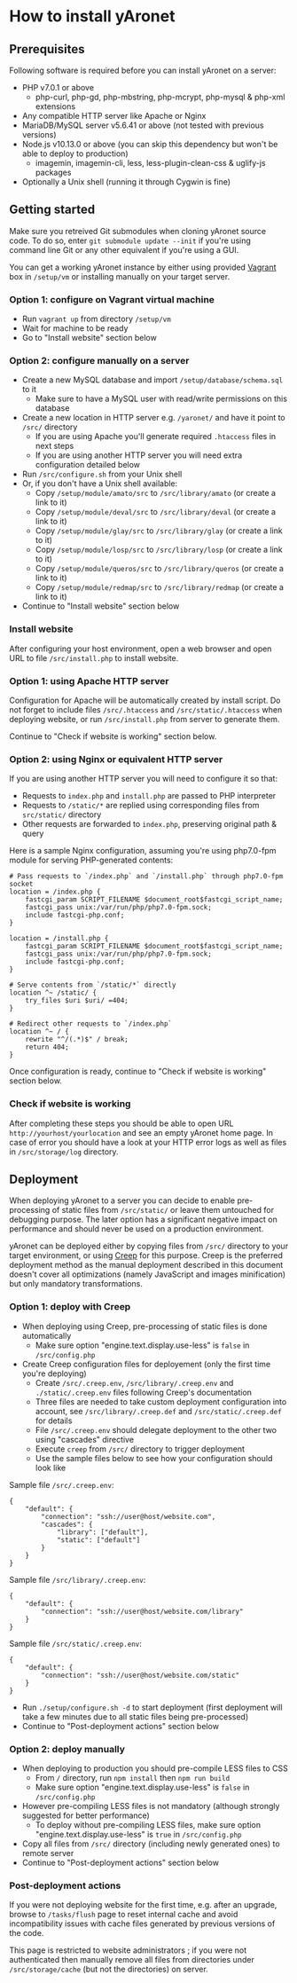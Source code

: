 How to install yAronet
======================

Prerequisites
-------------

Following software is required before you can install yAronet on a server:

* PHP v7.0.1 or above
  * php-curl, php-gd, php-mbstring, php-mcrypt, php-mysql & php-xml extensions
* Any compatible HTTP server like Apache or Nginx
* MariaDB/MySQL server v5.6.41 or above (not tested with previous versions)
* Node.js v10.13.0 or above (you can skip this dependency but won't be able to deploy to production)
  * imagemin, imagemin-cli, less, less-plugin-clean-css & uglify-js packages
* Optionally a Unix shell (running it through Cygwin is fine)

Getting started
---------------

Make sure you retreived Git submodules when cloning yAronet source code. To do
so, enter `git submodule update --init` if you're using command line Git or any
other equivalent if you're using a GUI.

You can get a working yAronet instance by either using provided
[Vagrant](https://www.vagrantup.com/) box in `/setup/vm` or installing manually
on your target server.

### Option 1: configure on Vagrant virtual machine

* Run `vagrant up` from directory `/setup/vm`
* Wait for machine to be ready
* Go to "Install website" section below

### Option 2: configure manually on a server

* Create a new MySQL database and import `/setup/database/schema.sql` to it
  * Make sure to have a MySQL user with read/write permissions on this database
* Create a new location in HTTP server e.g. `/yaronet/` and have it point to `/src/` directory
  * If you are using Apache you'll generate required `.htaccess` files in next steps
  * If you are using another HTTP server you will need extra configuration detailed below
* Run `/src/configure.sh` from your Unix shell
* Or, if you don't have a Unix shell available:
  * Copy `/setup/module/amato/src` to `/src/library/amato` (or create a link to it)
  * Copy `/setup/module/deval/src` to `/src/library/deval` (or create a link to it)
  * Copy `/setup/module/glay/src` to `/src/library/glay` (or create a link to it)
  * Copy `/setup/module/losp/src` to `/src/library/losp` (or create a link to it)
  * Copy `/setup/module/queros/src` to `/src/library/queros` (or create a link to it)
  * Copy `/setup/module/redmap/src` to `/src/library/redmap` (or create a link to it)
* Continue to "Install website" section below

### Install website

After configuring your host environment, open a web browser and open URL to
file `/src/install.php` to install website.

### Option 1: using Apache HTTP server

Configuration for Apache will be automatically created by install script. Do
not forget to include files `/src/.htaccess` and `/src/static/.htaccess` when
deploying website, or run `/src/install.php` from server to generate them.

Continue to "Check if website is working" section below.

### Option 2: using Nginx or equivalent HTTP server

If you are using another HTTP server you will need to configure it so that:

* Requests to `index.php` and `install.php` are passed to PHP interpreter
* Requests to `/static/*` are replied using corresponding files from `src/static/` directory
* Other requests are forwarded to `index.php`, preserving original path & query

Here is a sample Nginx configuration, assuming you're using php7.0-fpm module
for serving PHP-generated contents:

```
# Pass requests to `/index.php` and `/install.php` through php7.0-fpm socket
location = /index.php {
	fastcgi_param SCRIPT_FILENAME $document_root$fastcgi_script_name;
	fastcgi_pass unix:/var/run/php/php7.0-fpm.sock;
	include fastcgi-php.conf;
}

location = /install.php {
	fastcgi_param SCRIPT_FILENAME $document_root$fastcgi_script_name;
	fastcgi_pass unix:/var/run/php/php7.0-fpm.sock;
	include fastcgi-php.conf;
}

# Serve contents from `/static/*` directly
location ^~ /static/ {
	try_files $uri $uri/ =404;
}

# Redirect other requests to `/index.php`
location ^~ / {
	rewrite "^/(.*)$" / break;
	return 404;
}
```

Once configuration is ready, continue to "Check if website is working" section
below.

### Check if website is working

After completing these steps you should be able to open URL
`http://yourhost/yourlocation` and see an empty yAronet home page. In case of
error you should have a look at your HTTP error logs as well as files in
`/src/storage/log` directory.

Deployment
----------

When deploying yAronet to a server you can decide to enable pre-processing of
static files from `/src/static/` or leave them untouched for debugging purpose.
The later option has a significant negative impact on performance and should
never be used on a production environment.

yAronet can be deployed either by copying files from `/src/` directory to your
target environment, or using [Creep](https://github.com/r3c/creep) for this
purpose. Creep is the preferred deployment method as the manual deployment
described in this document doesn't cover all optimizations (namely JavaScript
and images minification) but only mandatory transformations.

### Option 1: deploy with Creep

* When deploying using Creep, pre-processing of static files is done automatically
  * Make sure option "engine.text.display.use-less" is `false` in `/src/config.php`
* Create Creep configuration files for deployement (only the first time you're deploying)
  * Create `/src/.creep.env`, `/src/library/.creep.env` and `./static/.creep.env` files following Creep's documentation
  * Three files are needed to take custom deployment configuration into account, see `/src/library/.creep.def` and `/src/static/.creep.def` for details
  * File `/src/.creep.env` should delegate deployment to the other two using "cascades" directive
  * Execute `creep` from `/src/` directory to trigger deployment
  * Use the sample files below to see how your configuration should look like

Sample file `/src/.creep.env`:

```
{
	"default": {
		"connection": "ssh://user@host/website.com",
		"cascades": {
			"library": ["default"],
			"static": ["default"]
		}
	}
}
```

Sample file `/src/library/.creep.env`:

```
{
	"default": {
		"connection": "ssh://user@host/website.com/library"
	}
}
```

Sample file `/src/static/.creep.env`:

```
{
	"default": {
		"connection": "ssh://user@host/website.com/static"
	}
}
```

* Run `./setup/configure.sh -d` to start deployment (first deployment will take a few minutes due to all static files being pre-processed)
* Continue to "Post-deployment actions" section below

### Option 2: deploy manually

* When deploying to production you should pre-compile LESS files to CSS
  * From `/` directory, run `npm install` then `npm run build`
  * Make sure option "engine.text.display.use-less" is `false` in `/src/config.php`
* However pre-compiling LESS files is not mandatory (although strongly suggested for better performance)
  * To deploy without pre-compiling LESS files, make sure option "engine.text.display.use-less" is `true` in `/src/config.php`
* Copy all files from `/src/` directory (including newly generated ones) to remote server
* Continue to "Post-deployment actions" section below

### Post-deployment actions

If you were not deploying website for the first time, e.g. after an upgrade,
browse to `/tasks/flush` page to reset internal cache and avoid incompatibility
issues with cache files generated by previous versions of the code.

This page is restricted to website administrators ; if you were not
authenticated then manually remove all files from directories under
`/src/storage/cache` (but not the directories) on server.
